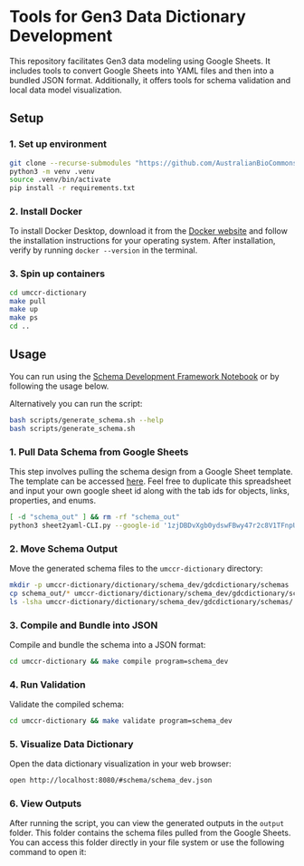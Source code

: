 # Tools for Gen3 Data Dictionary Development
This repository facilitates Gen3 data modeling using Google Sheets. It includes tools to convert Google Sheets into YAML files and then into a bundled JSON format. Additionally, it offers tools for schema validation and local data model visualization.


## Setup

### 1. Set up environment
```bash
git clone --recurse-submodules "https://github.com/AustralianBioCommons/gen3schemadev.git"
python3 -m venv .venv
source .venv/bin/activate
pip install -r requirements.txt
```
### 2. Install Docker
To install Docker Desktop, download it from the [Docker website](https://www.docker.com/products/docker-desktop) and follow the installation instructions for your operating system. After installation, verify by running `docker --version` in the terminal.

### 3. Spin up containers
```bash
cd umccr-dictionary
make pull
make up
make ps
cd ..
```

## Usage

You can run using the [Schema Development Framework Notebook](jupyter/schema_dev_framework.ipynb) or by following the usage below.

Alternatively you can run the script:
```bash
bash scripts/generate_schema.sh --help
bash scripts/generate_schema.sh
```


### 1. Pull Data Schema from Google Sheets

This step involves pulling the schema design from a Google Sheet template. The template can be accessed [here](https://docs.google.com/spreadsheets/d/1zjDBDvXgb0ydswFBwy47r2c8V1TFnpUj1jcG0xsY7ZI/edit?usp=sharing). Feel free to duplicate this spreadsheet and input your own google sheet id along with the tab ids for objects, links, properties, and enums.

```bash
[ -d "schema_out" ] && rm -rf "schema_out"
python3 sheet2yaml-CLI.py --google-id '1zjDBDvXgb0ydswFBwy47r2c8V1TFnpUj1jcG0xsY7ZI' --objects-gid 0 --links-gid 270346573 --properties-gid 613332252 --enums-gid 1807456496
```

### 2. Move Schema Output

Move the generated schema files to the `umccr-dictionary` directory:

```bash
mkdir -p umccr-dictionary/dictionary/schema_dev/gdcdictionary/schemas
cp schema_out/* umccr-dictionary/dictionary/schema_dev/gdcdictionary/schemas/
ls -lsha umccr-dictionary/dictionary/schema_dev/gdcdictionary/schemas/
```

### 3. Compile and Bundle into JSON

Compile and bundle the schema into a JSON format:

```bash
cd umccr-dictionary && make compile program=schema_dev
```

### 4. Run Validation

Validate the compiled schema:

```bash
cd umccr-dictionary && make validate program=schema_dev
```

### 5. Visualize Data Dictionary

Open the data dictionary visualization in your web browser:

```bash
open http://localhost:8080/#schema/schema_dev.json
```

### 6. View Outputs

After running the script, you can view the generated outputs in the `output` folder. This folder contains the schema files pulled from the Google Sheets. You can access this folder directly in your file system or use the following command to open it:
